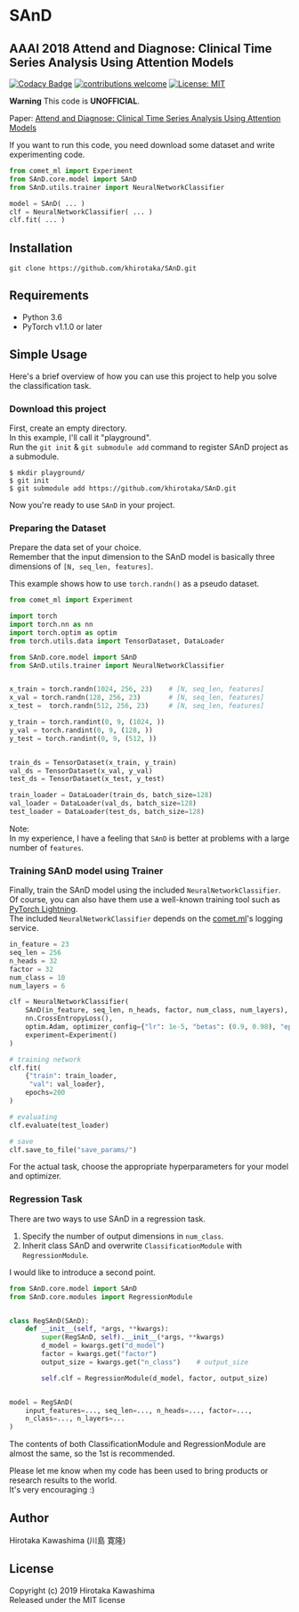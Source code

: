 # SAnD
## AAAI 2018 Attend and Diagnose: Clinical Time Series Analysis Using Attention Models

[![Codacy Badge](https://api.codacy.com/project/badge/Grade/29dd2dce4acd401e9d8554a4d834c8f3)](https://www.codacy.com/manual/KawashimaHirotaka/SAnD?utm_source=github.com&amp;utm_medium=referral&amp;utm_content=KawashimaHirotaka/SAnD&amp;utm_campaign=Badge_Grade)
[![contributions welcome](https://img.shields.io/badge/contributions-welcome-brightgreen.svg?style=flat)](https://github.com/dwyl/esta/issues)
[![License: MIT](https://img.shields.io/badge/License-MIT-yellow.svg)](https://opensource.org/licenses/MIT)

**Warning** This code is **UNOFFICIAL**.

Paper: [Attend and Diagnose: Clinical Time Series Analysis Using Attention Models](https://www.aaai.org/ocs/index.php/AAAI/AAAI18/paper/viewFile/16325/16790)

If you want to run this code,
you need download some dataset and write experimenting code.

```python
from comet_ml import Experiment
from SAnD.core.model import SAnD
from SAnD.utils.trainer import NeuralNetworkClassifier

model = SAnD( ... )
clf = NeuralNetworkClassifier( ... )
clf.fit( ... )
```

## Installation
`git clone https://github.com/khirotaka/SAnD.git`

## Requirements
*   Python 3.6
*   PyTorch v1.1.0 or later


## Simple Usage
Here's a brief overview of how you can use this project to help you solve the classification task.

### Download this project
First, create an empty directory.  
In this example, I'll call it "playground".  
Run the `git init` & `git submodule add` command to  register SAnD project as a submodule.

```shell script
$ mkdir playground/
$ git init
$ git submodule add https://github.com/khirotaka/SAnD.git
```

Now you're ready to use `SAnD` in your project.

### Preparing the Dataset
Prepare the data set of your choice.  
Remember that the input dimension to the SAnD model is basically three dimensions of `[N, seq_len, features]`.

This example shows how to use `torch.randn()` as a pseudo dataset.

```python
from comet_ml import Experiment

import torch
import torch.nn as nn
import torch.optim as optim
from torch.utils.data import TensorDataset, DataLoader

from SAnD.core.model import SAnD
from SAnD.utils.trainer import NeuralNetworkClassifier


x_train = torch.randn(1024, 256, 23)    # [N, seq_len, features]
x_val = torch.randn(128, 256, 23)       # [N, seq_len, features]
x_test =  torch.randn(512, 256, 23)     # [N, seq_len, features]

y_train = torch.randint(0, 9, (1024, ))
y_val = torch.randint(0, 9, (128, ))
y_test = torch.randint(0, 9, (512, ))


train_ds = TensorDataset(x_train, y_train)
val_ds = TensorDataset(x_val, y_val)
test_ds = TensorDataset(x_test, y_test)

train_loader = DataLoader(train_ds, batch_size=128)
val_loader = DataLoader(val_ds, batch_size=128)
test_loader = DataLoader(test_ds, batch_size=128)
```

Note:  
In my experience, I have a feeling that `SAnD` is better at problems with a large number of `features`.

### Training SAnD model using Trainer
Finally, train the SAnD model using the included `NeuralNetworkClassifier`.  
Of course, you can also have them use a well-known training tool such as [PyTorch Lightning](https://pytorch-lightning.readthedocs.io/en/stable/).  
The included `NeuralNetworkClassifier` depends on the [comet.ml](https://www.comet.ml)'s logging service.

```python
in_feature = 23
seq_len = 256
n_heads = 32
factor = 32
num_class = 10
num_layers = 6

clf = NeuralNetworkClassifier(
    SAnD(in_feature, seq_len, n_heads, factor, num_class, num_layers),
    nn.CrossEntropyLoss(),
    optim.Adam, optimizer_config={"lr": 1e-5, "betas": (0.9, 0.98), "eps": 4e-09, "weight_decay": 5e-4},
    experiment=Experiment()
)

# training network
clf.fit(
    {"train": train_loader,
     "val": val_loader},
    epochs=200
)

# evaluating
clf.evaluate(test_loader)

# save
clf.save_to_file("save_params/")
```

For the actual task, choose the appropriate hyperparameters for your model and optimizer.

### Regression Task
There are two ways to use SAnD in a regression task.

1. Specify the number of output dimensions in `num_class`.
2. Inherit class SAnD and overwrite `ClassificationModule` with `RegressionModule`.

I would like to introduce a second point.

```python
from SAnD.core.model import SAnD
from SAnD.core.modules import RegressionModule


class RegSAnD(SAnD):
    def __init__(self, *args, **kwargs):
        super(RegSAnD, self).__init__(*args, **kwargs)
        d_model = kwargs.get("d_model")
        factor = kwargs.get("factor")
        output_size = kwargs.get("n_class")    # output_size

        self.clf = RegressionModule(d_model, factor, output_size)


model = RegSAnD(
    input_features=..., seq_len=..., n_heads=..., factor=...,
    n_class=..., n_layers=...
)
```

The contents of both ClassificationModule and RegressionModule are almost the same, so the 1st is recommended.


Please let me know when my code has been used to bring products or research results to the world.   
It's very encouraging :)

## Author
Hirotaka Kawashima (川島 寛隆)

## License
Copyright (c) 2019 Hirotaka Kawashima  
Released under the MIT license

